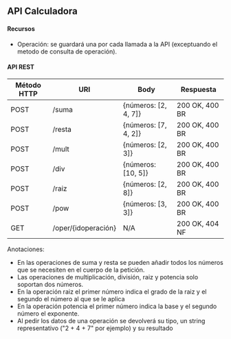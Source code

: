## API Calculadora
#### Recursos
- Operación: se guardará una por cada llamada a la API (exceptuando el metodo de consulta de operación).

#### API REST

| Método HTTP  | URI  | Body  | Respuesta |
| ------------ | ------------ | ------------ | ------------ |
| POST  | /suma   | {números: [2, 4, 7]}  |200 OK, 400 BR |
| POST  | /resta   | {números: [7, 4, 2]}  |200 OK, 400 BR |
| POST  | /mult   | {números: [2, 3]}  |200 OK, 400 BR |
| POST  | /div   | {números: [10, 5]}  |200 OK, 400 BR |
| POST  | /raiz   | {números: [2, 8]}  |200 OK, 400 BR |
| POST  | /pow   | {números: [3, 3]}  |200 OK, 400 BR |
| GET  | /oper/{idoperación}   | N/A  |200 OK, 404 NF |

Anotaciones:
- En las operaciones de suma y resta se pueden añadir todos los números que se necesiten en el cuerpo de la petición.
- Las operaciones de multiplicación, división, raiz y potencia solo soportan dos números.
- En la operación raiz el primer número indica el grado de la raiz y el segundo el número al que se le aplica
- En la operación potencia el primer número indica la base y el segundo número el exponente.
- Al pedir los datos de una operación se devolverá su tipo, un string representativo ("2 + 4 + 7" por ejemplo) y su resultado
